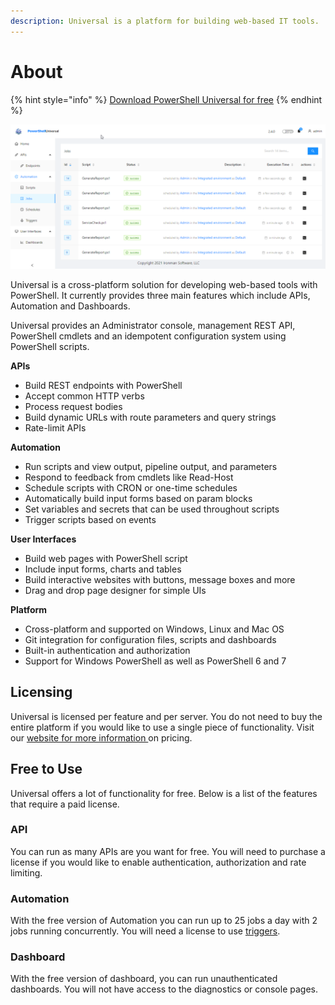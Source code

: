 ```yaml
---
description: Universal is a platform for building web-based IT tools.
---
```


# About

{% hint style="info" %}
[Download PowerShell Universal for free](https://ironmansoftware.com/downloads)
{% endhint %}

![PowerShell Universal Admin Console](<.gitbook/assets/image (287).png>)

Universal is a cross-platform solution for developing web-based tools with PowerShell. It currently provides three main features which include APIs, Automation and Dashboards.&#x20;

Universal provides an Administrator console, management REST API, PowerShell cmdlets and an idempotent configuration system using PowerShell scripts. &#x20;

**APIs**

* Build REST endpoints with PowerShell
* Accept common HTTP verbs
* Process request bodies
* Build dynamic URLs with route parameters and query strings
* Rate-limit APIs

**Automation**

* Run scripts and view output, pipeline output, and parameters&#x20;
* Respond to feedback from cmdlets like Read-Host
* Schedule scripts with CRON or one-time schedules
* Automatically build input forms based on param blocks
* Set variables and secrets that can be used throughout scripts&#x20;
* Trigger scripts based on events

**User Interfaces**

* Build web pages with PowerShell script
* Include input forms, charts and tables&#x20;
* Build interactive websites with buttons, message boxes and more
* Drag and drop page designer for simple UIs

**Platform**

* Cross-platform and supported on Windows, Linux and Mac OS
* Git integration for configuration files, scripts and dashboards&#x20;
* Built-in authentication and authorization&#x20;
* Support for Windows PowerShell as well as PowerShell 6 and 7



## Licensing&#x20;

Universal is licensed per feature and per server. You do not need to buy the entire platform if you would like to use a single piece of functionality. Visit our [website for more information ](https://ironmansoftware.com/powershell-universal/)on pricing.&#x20;

## Free to Use

Universal offers a lot of functionality for free. Below is a list of the features that require a paid license.&#x20;

### API

You can run as many APIs are you want for free. You will need to purchase a license if you would like to enable authentication, authorization and rate limiting.&#x20;

### Automation&#x20;

With the free version of Automation you can run up to 25 jobs a day with 2 jobs running concurrently. You will need a license to use [triggers](automation/triggers.md).

### Dashboard&#x20;

With the free version of dashboard, you can run unauthenticated dashboards. You will not have access to the diagnostics or console pages.&#x20;
